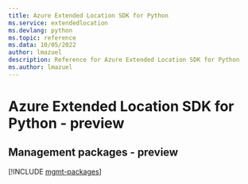 ```yaml
---
title: Azure Extended Location SDK for Python
ms.service: extendedlocation
ms.devlang: python
ms.topic: reference
ms.data: 10/05/2022
author: lmazuel
description: Reference for Azure Extended Location SDK for Python
ms.author: lmazuel
---
```

# Azure Extended Location SDK for Python - preview

## Management packages - preview
[!INCLUDE [mgmt-packages](extended-location-mgmt-index.md)]